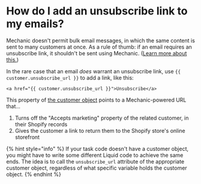 # How do I add an unsubscribe link to my emails?

Mechanic doesn't permit bulk email messages, in which the same content is sent to many customers at once. As a rule of thumb: if an email requires an unsubscribe link, it shouldn't be sent using Mechanic. \([Learn more about this.](../core/actions/email.md#restrictions)\)

In the rare case that an email _does_ warrant an unsubscribe link, use `{{ customer.unsubscribe_url }}` to add a link, like this:

```text
<a href="{{ customer.unsubscribe_url }}">Unsubscribe</a>
```

This property of [the customer object](../platform/liquid/objects/shopify/customer-object.md) points to a Mechanic-powered URL that...

1. Turns off the "Accepts marketing" property of the related customer, in their Shopify records
2. Gives the customer a link to return them to the Shopify store's online storefront

{% hint style="info" %}
If your task code doesn't have a customer object, you might have to write some different Liquid code to achieve the same ends. The idea is to call the `unsubscribe_url` attribute of the appropriate customer object, regardless of what specific variable holds the customer object.
{% endhint %}

